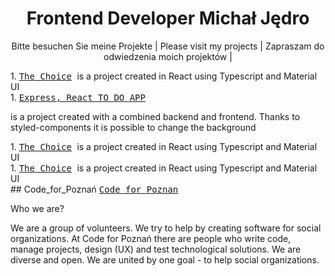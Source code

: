 
<h1 align="center"> Frontend Developer Michał Jędro </h1>

<p align="center">
Bitte besuchen Sie meine Projekte | Please visit my projects | Zapraszam do odwiedzenia moich projektów |  

 </p>

<div>
  1.
 <kbd>
 <a href="https://codeforpoznan.pl">The Choice</a>
</kbd>
  is a project created in React using Typescript and Material UI
 </div>
<div>
  1.
 <kbd>
 <a href="https://codeforpoznan.pl">Express, React TO DO APP </a>
</kbd>
  
is a project created with a combined backend and frontend. Thanks to styled-components it is possible to change the background
 </div>
 <div>
  1.
 <kbd>
 <a href="https://codeforpoznan.pl">The Choice</a>
</kbd>
  is a project created in React using Typescript and Material UI
 </div>
 <div>
  1.
 <kbd>
 <a href="https://codeforpoznan.pl">The Choice</a>
</kbd>
  is a project created in React using Typescript and Material UI
 </div>
## Code_for_Poznań 

<kbd>
 <a href="https://codeforpoznan.pl">Code for Poznan</a>
</kbd>
<p>
 
 Who we are?

We are a group of volunteers. We try to help by creating software for social organizations. At Code for Poznań there are people who write code, manage projects, design (UX) and test technological solutions. We are diverse and open. We are united by one goal - to help social organizations.
 </p>


